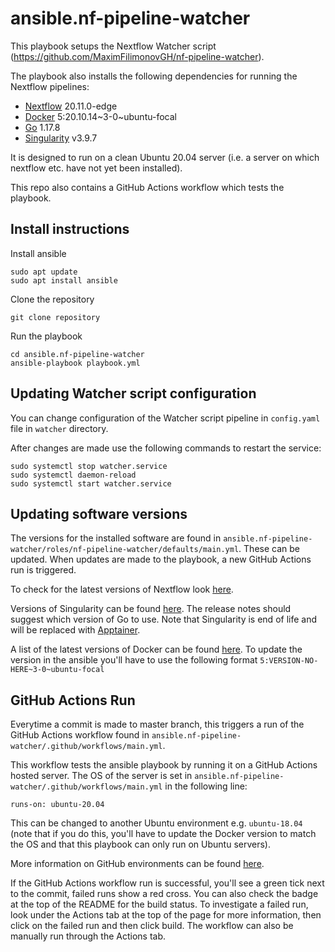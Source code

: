 # ansible.nf-pipeline-watcher

This playbook setups the Nextflow Watcher script (https://github.com/MaximFilimonovGH/nf-pipeline-watcher).

The playbook also installs the following dependencies for running the Nextflow pipelines:
* [Nextflow](https://www.nextflow.io) 20.11.0-edge
* [Docker](https://www.docker.com) 5:20.10.14\~3-0~ubuntu-focal
* [Go](https://go.dev) 1.17.8
* [Singularity](https://sylabs.io/singularity) v3.9.7

It is designed to run on a clean Ubuntu 20.04 server (i.e. a server on which nextflow etc. have not yet been installed).

This repo also contains a GitHub Actions workflow which tests the playbook.

## Install instructions

Install ansible

```
sudo apt update
sudo apt install ansible
```

Clone the repository

```
git clone repository
```

Run the playbook

```
cd ansible.nf-pipeline-watcher
ansible-playbook playbook.yml
```

## Updating Watcher script configuration

You can change configuration of the Watcher script pipeline in `config.yaml` file in `watcher` directory.

After changes are made use the following commands to restart the service:

```
sudo systemctl stop watcher.service
sudo systemctl daemon-reload
sudo systemctl start watcher.service
```

## Updating software versions
The versions for the installed software are found in `ansible.nf-pipeline-watcher/roles/nf-pipeline-watcher/defaults/main.yml`. 
These can be updated. When updates are made to the playbook, a new GitHub Actions run is triggered.

To check for the latest versions of Nextflow look [here](https://github.com/nextflow-io/nextflow/releases).

Versions of Singularity can be found [here](https://github.com/sylabs/singularity/releases). 
The release notes should suggest which version of Go to use.
Note that Singularity is end of life and will be replaced with [Apptainer](https://github.com/apptainer/apptainer).

A list of the latest versions of Docker can be found [here](https://docs.docker.com/engine/release-notes/). 
To update the version in the ansible you'll have to use the following format `5:VERSION-NO-HERE~3-0~ubuntu-focal`


## GitHub Actions Run
Everytime a commit is made to master branch, this triggers a run of the GitHub Actions workflow found in 
`ansible.nf-pipeline-watcher/.github/workflows/main.yml`.

This workflow tests the ansible playbook by running it on a GitHub Actions hosted server. The OS of the server is set in `ansible.nf-pipeline-watcher/.github/workflows/main.yml` in the following line:

```
runs-on: ubuntu-20.04
```

This can be changed to another Ubuntu environment e.g. `ubuntu-18.04` (note that if you do this, you'll have to update the Docker version to match the OS
and that this playbook can only run on Ubuntu servers). 

More information on GitHub environments can be found [here](https://github.com/actions/virtual-environments).

If the GitHub Actions workflow run is successful, you'll see a green tick next to the commit, failed runs show a red cross.
You can also check the badge at the top of the README for the build status.
To investigate a failed run, look under the Actions tab at the top of the page for more information, 
then click on the failed run and then click build.
The workflow can also be manually run through the Actions tab.